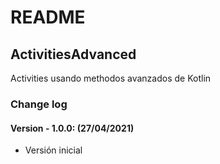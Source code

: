 # README

## ActivitiesAdvanced

Activities usando methodos avanzados de Kotlin

### Change log

#### Version - 1.0.0: (27/04/2021)

* Versión inicial
